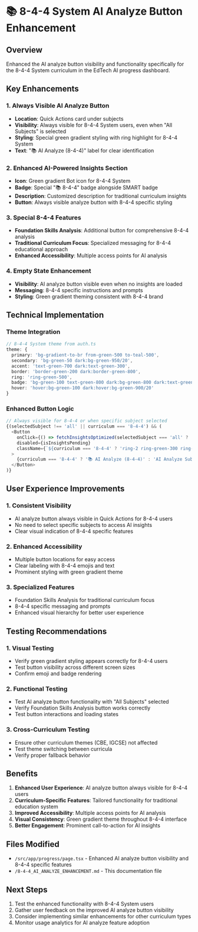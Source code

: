 # 📚 8-4-4 System AI Analyze Button Enhancement

## Overview
Enhanced the AI analyze button visibility and functionality specifically for the 8-4-4 System curriculum in the EdTech AI progress dashboard.

## Key Enhancements

### 1. Always Visible AI Analyze Button
- **Location**: Quick Actions card under subjects
- **Visibility**: Always visible for 8-4-4 System users, even when "All Subjects" is selected
- **Styling**: Special green gradient styling with ring highlight for 8-4-4 System
- **Text**: "📚 AI Analyze (8-4-4)" label for clear identification

### 2. Enhanced AI-Powered Insights Section
- **Icon**: Green gradient Bot icon for 8-4-4 System
- **Badge**: Special "📚 8-4-4" badge alongside SMART badge
- **Description**: Customized description for traditional curriculum insights
- **Button**: Always visible analyze button with 8-4-4 specific styling

### 3. Special 8-4-4 Features
- **Foundation Skills Analysis**: Additional button for comprehensive 8-4-4 analysis
- **Traditional Curriculum Focus**: Specialized messaging for 8-4-4 educational approach
- **Enhanced Accessibility**: Multiple access points for AI analysis

### 4. Empty State Enhancement
- **Visibility**: AI analyze button visible even when no insights are loaded
- **Messaging**: 8-4-4 specific instructions and prompts
- **Styling**: Green gradient theming consistent with 8-4-4 brand

## Technical Implementation

### Theme Integration
```typescript
// 8-4-4 System theme from auth.ts
theme: {
  primary: 'bg-gradient-to-br from-green-500 to-teal-500',
  secondary: 'bg-green-50 dark:bg-green-950/20',
  accent: 'text-green-700 dark:text-green-300',
  border: 'border-green-200 dark:border-green-800',
  ring: 'ring-green-500',
  badge: 'bg-green-100 text-green-800 dark:bg-green-800 dark:text-green-100',
  hover: 'hover:bg-green-100 dark:hover:bg-green-900/20'
}
```

### Enhanced Button Logic
```typescript
// Always visible for 8-4-4 or when specific subject selected
{(selectedSubject !== 'all' || curriculum === '8-4-4') && (
  <Button 
    onClick={() => fetchInsightsOptimized(selectedSubject === 'all' ? 'Mathematics' : selectedSubject)}
    disabled={isInsightsPending}
    className={`${curriculum === '8-4-4' ? 'ring-2 ring-green-300 ring-offset-2' : ''}`}
  >
    {curriculum === '8-4-4' ? '📚 AI Analyze (8-4-4)' : 'AI Analyze Subject'}
  </Button>
)}
```

## User Experience Improvements

### 1. Consistent Visibility
- AI analyze button always visible in Quick Actions for 8-4-4 users
- No need to select specific subjects to access AI insights
- Clear visual indication of 8-4-4 specific features

### 2. Enhanced Accessibility
- Multiple button locations for easy access
- Clear labeling with 8-4-4 emojis and text
- Prominent styling with green gradient theme

### 3. Specialized Features
- Foundation Skills Analysis for traditional curriculum focus
- 8-4-4 specific messaging and prompts
- Enhanced visual hierarchy for better user experience

## Testing Recommendations

### 1. Visual Testing
- Verify green gradient styling appears correctly for 8-4-4 users
- Test button visibility across different screen sizes
- Confirm emoji and badge rendering

### 2. Functional Testing
- Test AI analyze button functionality with "All Subjects" selected
- Verify Foundation Skills Analysis button works correctly
- Test button interactions and loading states

### 3. Cross-Curriculum Testing
- Ensure other curriculum themes (CBE, IGCSE) not affected
- Test theme switching between curricula
- Verify proper fallback behavior

## Benefits

1. **Enhanced User Experience**: AI analyze button always visible for 8-4-4 users
2. **Curriculum-Specific Features**: Tailored functionality for traditional education system
3. **Improved Accessibility**: Multiple access points for AI analysis
4. **Visual Consistency**: Green gradient theme throughout 8-4-4 interface
5. **Better Engagement**: Prominent call-to-action for AI insights

## Files Modified
- `/src/app/progress/page.tsx` - Enhanced AI analyze button visibility and 8-4-4 specific features
- `/8-4-4_AI_ANALYZE_ENHANCEMENT.md` - This documentation file

## Next Steps
1. Test the enhanced functionality with 8-4-4 System users
2. Gather user feedback on the improved AI analyze button visibility
3. Consider implementing similar enhancements for other curriculum types
4. Monitor usage analytics for AI analyze feature adoption
